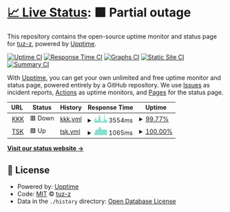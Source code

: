 # [📈 Live Status](https://upcheck.tuzz.dev): <!--live status--> **🟧 Partial outage**

This repository contains the open-source uptime monitor and status page for [tuz-z](https://upcheck.tuzz.dev), powered by [Upptime](https://github.com/upptime/upptime).

[![Uptime CI](https://github.com/tuz-z/upp/workflows/Uptime%20CI/badge.svg)](https://github.com/tuz-z/upp/actions?query=workflow%3A%22Uptime+CI%22)
[![Response Time CI](https://github.com/tuz-z/upp/workflows/Response%20Time%20CI/badge.svg)](https://github.com/tuz-z/upp/actions?query=workflow%3A%22Response+Time+CI%22)
[![Graphs CI](https://github.com/tuz-z/upp/workflows/Graphs%20CI/badge.svg)](https://github.com/tuz-z/upp/actions?query=workflow%3A%22Graphs+CI%22)
[![Static Site CI](https://github.com/tuz-z/upp/workflows/Static%20Site%20CI/badge.svg)](https://github.com/tuz-z/upp/actions?query=workflow%3A%22Static+Site+CI%22)
[![Summary CI](https://github.com/tuz-z/upp/workflows/Summary%20CI/badge.svg)](https://github.com/tuz-z/upp/actions?query=workflow%3A%22Summary+CI%22)

With [Upptime](https://upptime.js.org), you can get your own unlimited and free uptime monitor and status page, powered entirely by a GitHub repository. We use [Issues](https://github.com/tuz-z/upp/issues) as incident reports, [Actions](https://github.com/tuz-z/upp/actions) as uptime monitors, and [Pages](https://upcheck.tuzz.dev) for the status page.

<!--start: status pages-->
<!-- This summary is generated by Upptime (https://github.com/upptime/upptime) -->
<!-- Do not edit this manually, your changes will be overwritten -->
<!-- prettier-ignore -->
| URL | Status | History | Response Time | Uptime |
| --- | ------ | ------- | ------------- | ------ |
| <img alt="" src="https://icons.duckduckgo.com/ip3/www.kkk.tsk.tr.ico" height="13"> [KKK](https://www.kkk.tsk.tr) | 🟥 Down | [kkk.yml](https://github.com/tuz-z/upp/commits/HEAD/history/kkk.yml) | <details><summary><img alt="Response time graph" src="./graphs/kkk/response-time-week.png" height="20"> 3554ms</summary><br><a href="https://upcheck.tuzz.dev/history/kkk"><img alt="Response time 4385" src="https://img.shields.io/endpoint?url=https%3A%2F%2Fraw.githubusercontent.com%2Ftuz-z%2Fupp%2FHEAD%2Fapi%2Fkkk%2Fresponse-time.json"></a><br><a href="https://upcheck.tuzz.dev/history/kkk"><img alt="24-hour response time 2759" src="https://img.shields.io/endpoint?url=https%3A%2F%2Fraw.githubusercontent.com%2Ftuz-z%2Fupp%2FHEAD%2Fapi%2Fkkk%2Fresponse-time-day.json"></a><br><a href="https://upcheck.tuzz.dev/history/kkk"><img alt="7-day response time 3554" src="https://img.shields.io/endpoint?url=https%3A%2F%2Fraw.githubusercontent.com%2Ftuz-z%2Fupp%2FHEAD%2Fapi%2Fkkk%2Fresponse-time-week.json"></a><br><a href="https://upcheck.tuzz.dev/history/kkk"><img alt="30-day response time 3696" src="https://img.shields.io/endpoint?url=https%3A%2F%2Fraw.githubusercontent.com%2Ftuz-z%2Fupp%2FHEAD%2Fapi%2Fkkk%2Fresponse-time-month.json"></a><br><a href="https://upcheck.tuzz.dev/history/kkk"><img alt="1-year response time 4387" src="https://img.shields.io/endpoint?url=https%3A%2F%2Fraw.githubusercontent.com%2Ftuz-z%2Fupp%2FHEAD%2Fapi%2Fkkk%2Fresponse-time-year.json"></a></details> | <details><summary><a href="https://upcheck.tuzz.dev/history/kkk">99.77%</a></summary><a href="https://upcheck.tuzz.dev/history/kkk"><img alt="All-time uptime 99.68%" src="https://img.shields.io/endpoint?url=https%3A%2F%2Fraw.githubusercontent.com%2Ftuz-z%2Fupp%2FHEAD%2Fapi%2Fkkk%2Fuptime.json"></a><br><a href="https://upcheck.tuzz.dev/history/kkk"><img alt="24-hour uptime 99.99%" src="https://img.shields.io/endpoint?url=https%3A%2F%2Fraw.githubusercontent.com%2Ftuz-z%2Fupp%2FHEAD%2Fapi%2Fkkk%2Fuptime-day.json"></a><br><a href="https://upcheck.tuzz.dev/history/kkk"><img alt="7-day uptime 99.77%" src="https://img.shields.io/endpoint?url=https%3A%2F%2Fraw.githubusercontent.com%2Ftuz-z%2Fupp%2FHEAD%2Fapi%2Fkkk%2Fuptime-week.json"></a><br><a href="https://upcheck.tuzz.dev/history/kkk"><img alt="30-day uptime 99.08%" src="https://img.shields.io/endpoint?url=https%3A%2F%2Fraw.githubusercontent.com%2Ftuz-z%2Fupp%2FHEAD%2Fapi%2Fkkk%2Fuptime-month.json"></a><br><a href="https://upcheck.tuzz.dev/history/kkk"><img alt="1-year uptime 99.41%" src="https://img.shields.io/endpoint?url=https%3A%2F%2Fraw.githubusercontent.com%2Ftuz-z%2Fupp%2FHEAD%2Fapi%2Fkkk%2Fuptime-year.json"></a></details>
| <img alt="" src="https://www.kkk.tsk.tr/img/linkler/genelkurmay.png" height="13"> [TSK](https://www.tsk.tr) | 🟩 Up | [tsk.yml](https://github.com/tuz-z/upp/commits/HEAD/history/tsk.yml) | <details><summary><img alt="Response time graph" src="./graphs/tsk/response-time-week.png" height="20"> 1065ms</summary><br><a href="https://upcheck.tuzz.dev/history/tsk"><img alt="Response time 1530" src="https://img.shields.io/endpoint?url=https%3A%2F%2Fraw.githubusercontent.com%2Ftuz-z%2Fupp%2FHEAD%2Fapi%2Ftsk%2Fresponse-time.json"></a><br><a href="https://upcheck.tuzz.dev/history/tsk"><img alt="24-hour response time 948" src="https://img.shields.io/endpoint?url=https%3A%2F%2Fraw.githubusercontent.com%2Ftuz-z%2Fupp%2FHEAD%2Fapi%2Ftsk%2Fresponse-time-day.json"></a><br><a href="https://upcheck.tuzz.dev/history/tsk"><img alt="7-day response time 1065" src="https://img.shields.io/endpoint?url=https%3A%2F%2Fraw.githubusercontent.com%2Ftuz-z%2Fupp%2FHEAD%2Fapi%2Ftsk%2Fresponse-time-week.json"></a><br><a href="https://upcheck.tuzz.dev/history/tsk"><img alt="30-day response time 1209" src="https://img.shields.io/endpoint?url=https%3A%2F%2Fraw.githubusercontent.com%2Ftuz-z%2Fupp%2FHEAD%2Fapi%2Ftsk%2Fresponse-time-month.json"></a><br><a href="https://upcheck.tuzz.dev/history/tsk"><img alt="1-year response time 1444" src="https://img.shields.io/endpoint?url=https%3A%2F%2Fraw.githubusercontent.com%2Ftuz-z%2Fupp%2FHEAD%2Fapi%2Ftsk%2Fresponse-time-year.json"></a></details> | <details><summary><a href="https://upcheck.tuzz.dev/history/tsk">100.00%</a></summary><a href="https://upcheck.tuzz.dev/history/tsk"><img alt="All-time uptime 99.92%" src="https://img.shields.io/endpoint?url=https%3A%2F%2Fraw.githubusercontent.com%2Ftuz-z%2Fupp%2FHEAD%2Fapi%2Ftsk%2Fuptime.json"></a><br><a href="https://upcheck.tuzz.dev/history/tsk"><img alt="24-hour uptime 100.00%" src="https://img.shields.io/endpoint?url=https%3A%2F%2Fraw.githubusercontent.com%2Ftuz-z%2Fupp%2FHEAD%2Fapi%2Ftsk%2Fuptime-day.json"></a><br><a href="https://upcheck.tuzz.dev/history/tsk"><img alt="7-day uptime 100.00%" src="https://img.shields.io/endpoint?url=https%3A%2F%2Fraw.githubusercontent.com%2Ftuz-z%2Fupp%2FHEAD%2Fapi%2Ftsk%2Fuptime-week.json"></a><br><a href="https://upcheck.tuzz.dev/history/tsk"><img alt="30-day uptime 99.67%" src="https://img.shields.io/endpoint?url=https%3A%2F%2Fraw.githubusercontent.com%2Ftuz-z%2Fupp%2FHEAD%2Fapi%2Ftsk%2Fuptime-month.json"></a><br><a href="https://upcheck.tuzz.dev/history/tsk"><img alt="1-year uptime 99.91%" src="https://img.shields.io/endpoint?url=https%3A%2F%2Fraw.githubusercontent.com%2Ftuz-z%2Fupp%2FHEAD%2Fapi%2Ftsk%2Fuptime-year.json"></a></details>

<!--end: status pages-->

[**Visit our status website →**](https://upcheck.tuzz.dev)

## 📄 License

- Powered by: [Upptime](https://github.com/upptime/upptime)
- Code: [MIT](./LICENSE) © [tuz-z](https://upcheck.tuzz.dev)
- Data in the `./history` directory: [Open Database License](https://opendatacommons.org/licenses/odbl/1-0/)
